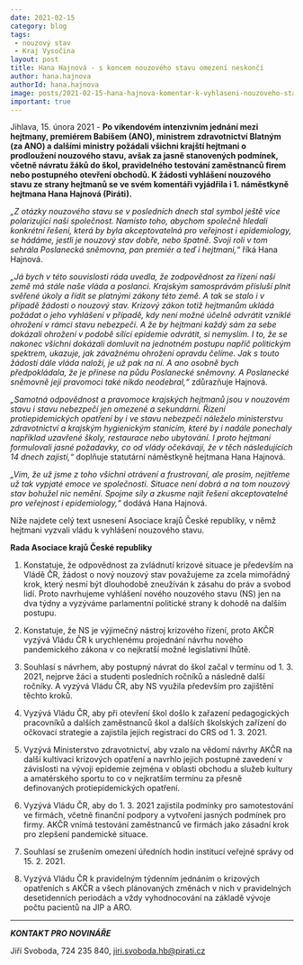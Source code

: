 ```yaml
---
date: 2021-02-15
category: blog
tags:
 - nouzový stav
 - Kraj Vysočina
layout: post
title: Hana Hajnová - s koncem nouzového stavu omezení neskončí 
author: hana.hajnova
authorId: hana.hajnova
image: posts/2021-02-15-hana-hajnova-komentar-k-vyhlaseni-nouzoveho-stavu.jpg
important: true
---
```


Jihlava, 15. února 2021 - **Po víkendovém intenzivním jednání mezi hejtmany, premiérem Babišem (ANO), ministrem zdravotnictví Blatným (za ANO) a dalšími ministry požádali všichni krajští hejtmani o prodloužení nouzového stavu, avšak za jasně stanovených podmínek, včetně návratu žáků do škol, pravidelného testování zaměstnanců firem nebo postupného otevření obchodů. K žádosti vyhlášení nouzového stavu ze strany hejtmanů se ve svém komentáři vyjádřila i 1. náměstkyně hejtmana Hana Hajnová (Piráti).**

*„Z otázky nouzového stavu se v posledních dnech stal symbol ještě více polarizující naši společnost. Namísto toho, abychom společně hledali konkrétní řešení, která by byla akceptovatelná pro veřejnost i epidemiology, se hádáme, jestli je nouzový stav dobře, nebo špatně. Svoji roli v tom sehrála Poslanecká sněmovna, pan premiér a teď i hejtmani,“* říká Hana Hajnová.

*„Já bych v této souvislosti ráda uvedla, že zodpovědnost za řízení naší země má stále naše vláda a poslanci. Krajským samosprávám přísluší plnit svěřené úkoly a řídit se platnými zákony této země. A tak se stalo i v případě žádosti o nouzový stav. Krizový zákon totiž hejtmanům ukládá požádat o jeho vyhlášení v případě, kdy není možné účelně odvrátit vzniklé ohrožení v rámci stavu nebezpečí. A že by hejtmani každý sám za sebe dokázali ohrožení v podobě sílící epidemie odvrátit, si nemyslím. I to, že se nakonec všichni dokázali domluvit na jednotném postupu napříč politickým spektrem, ukazuje, jak závažnému ohrožení opravdu čelíme. Jak s touto žádostí dále vláda naloží, je už pak na ní. A ano osobně bych předpokládala, že je přinese na půdu Poslanecké sněmovny. A Poslanecké sněmovně její pravomoci také nikdo neodebral,“* zdůrazňuje Hajnová.

*„Samotná odpovědnost a pravomoce krajských hejtmanů jsou v nouzovém stavu i stavu nebezpečí jen omezené a sekundární. Řízení protiepidemických opatření by i ve stavu nebezpečí náleželo ministerstvu zdravotnictví a krajským hygienickým stanicím, které by i nadále ponechaly například uzavřené školy, restaurace nebo ubytování. I proto hejtmani formulovali jasné požadavky, co od vlády očekávají, že v těch následujících 14 dnech zajistí,“* doplňuje statutární náměstkyně hejtmana Hana Hajnová. 

*„Vím, že už jsme z toho všichni otrávení a frustrovaní, ale prosím, nejitřeme už tak vypjaté emoce ve společnosti. Situace není dobrá a na tom nouzový stav bohužel nic nemění. Spojme síly a zkusme najít řešení akceptovatelné pro veřejnost i epidemiology,“* dodává Hana Hajnová. 

Níže najdete celý text usnesení Asociace krajů České republiky, v němž hejtmani vyzvali vládu k vyhlášení nouzového stavu.

**Rada Asociace krajů České republiky**
 
1. Konstatuje, že odpovědnost za zvládnutí krizové situace je především na Vládě ČR, žádost o nový nouzový stav považujeme za zcela mimořádný krok, který nesmí být dlouhodobě zneužíván k zásahu do práv a svobod lidí. Proto navrhujeme vyhlášení nového nouzového stavu (NS) jen na dva týdny a vyzýváme parlamentní politické strany k dohodě na dalším postupu.
 
2. Konstatuje, že NS je výjimečný nástroj krizového řízení, proto AKČR vyzývá Vládu ČR k urychlenému projednání návrhu nového pandemického zákona v co nejkratší možné legislativní lhůtě.
 
3. Souhlasí s návrhem, aby postupný návrat do škol začal v termínu od 1. 3. 2021, nejprve žáci a studenti posledních ročníků a následně další ročníky. A vyzývá Vládu ČR, aby NS využila především pro zajištění těchto kroků.
 
4. Vyzývá Vládu ČR, aby při otevření škol došlo k zařazení pedagogických pracovníků a dalších zaměstnanců škol a dalších školských zařízení do očkovací strategie a zajistila jejich registraci do CRS od 1. 3. 2021.
 
5. Vyzývá Ministerstvo zdravotnictví, aby vzalo na vědomí návrhy AKČR na další kultivaci krizových opatření a navrhlo jejich postupné zavedení v závislosti na vývoji epidemie zejména v oblasti obchodu a služeb kultury a amatérského sportu to co v nejkratším termínu za přesně definovaných protiepidemických opatření. 
 
6. Vyzývá Vládu ČR, aby do 1. 3. 2021 zajistila podmínky pro samotestování ve firmách, včetně finanční podpory a vytvoření jasných podmínek pro firmy. AKČR vnímá testování zaměstnanců ve firmách jako zásadní krok pro zlepšení pandemické situace.
 
7. Souhlasí se zrušením omezení úředních hodin institucí veřejné správy od 15. 2. 2021.
 
8. Vyzývá Vládu ČR k pravidelným týdenním jednáním o krizových opatřeních s AKČR a všech plánovaných změnách v nich v pravidelných desetidenních periodách a vždy vyhodnocování na základě vývoje počtu pacientů na JIP a ARO.


---

***KONTAKT PRO NOVINÁŘE*** 

Jiří Svoboda, 724 235 840, <jiri.svoboda.hb@pirati.cz>
